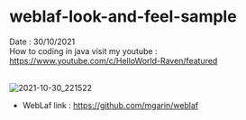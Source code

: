 # weblaf-look-and-feel-sample
Date : 30/10/2021<br/>
How to coding in java
visit my youtube : https://www.youtube.com/c/HelloWorld-Raven/featured
<br/><br/>

![2021-10-30_221522](https://user-images.githubusercontent.com/58245926/139539277-40ecf217-d85f-4896-8f75-636e026aff0d.png)

- WebLaf link : https://github.com/mgarin/weblaf
